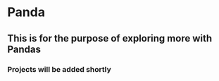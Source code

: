 # Panda
## This is for the purpose of exploring more with Pandas
### Projects will be added shortly
